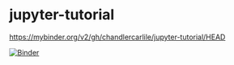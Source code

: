 # jupyter-tutorial

https://mybinder.org/v2/gh/chandlercarlile/jupyter-tutorial/HEAD

[![Binder](https://mybinder.org/badge_logo.svg)](https://mybinder.org/v2/gh/chandlercarlile/jupyter-tutorial/HEAD)
